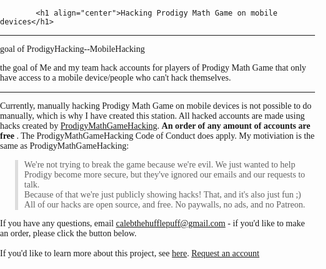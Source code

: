 <!DOCTYPE html>
<html>
    <head>
        <meta charset="UTF-8" />
        <title>MobileDevice-ProdigyHacking</title>
        <meta name="viewport" content="width=device-width, initial-scale=1" />
        <meta name="robots" content="index,follow" />
 <style>
            body {
                font-family: Space Mono;
                padding: 0;
                margin: 0;
            }

 .blockButton {
                display: block;
                width: 100%;
                border: none;
                background-color: #4caf50;
                padding: 14px 28px;
                font-size: 16px;
                cursor: pointer;
                text-align: center;
                text-decoration: none;
                color: white;
            }
        </style>
    </head>
    <body>
      
            <h1 align="center">Hacking Prodigy Math Game on mobile devices</h1>

<hr />
goal of ProdigyHacking--MobileHacking

the goal of Me and my team hack accounts for players of Prodigy Math Game that only have access to a mobile device/people who can't hack themselves.

<hr />

 Currently, manually hacking Prodigy Math Game on mobile devices is not possible to do manually, which is why I have created this station. All hacked accounts are made using hacks created by
            <a href="http://github.com/Prodigy-Hacking/ProdigyMathGameHacking/">ProdigyMathGameHacking</a>. <b>An order of any amount of accounts are free</b>
          .  The ProdigyMathGameHacking Code of Conduct does apply. My motiviation is the same as ProdigyMathGameHacking:
            <blockquote style="border-left: 5px solid #ddd; padding-left: 10px;">
                We're not trying to break the game because we're evil. We just wanted to help Prodigy become more secure, but they've ignored our emails and our requests to talk.
                <br/>
                Because of that we're just publicly showing hacks! That, and it's also just fun ;)
                <br/>
                All of our hacks are open source, and free. No paywalls, no ads, and no Patreon.
            </blockquote>



  If you have any questions, email
            <a href="mailto:calebthehufflepuff@gmail.com">calebthehufflepuff@gmail.com</a> - if you'd like to make an order, please click the button below.
            <br/><br/>
            If you'd like to learn more about this project, see <a href="https://github.com/CRobbins0867/ProdigyHacking--MobileHacking/discussions">here</a>.
        </div>
        <a href="https://github.com/CRobbins0867/ProdigyHacking--MobileHacking/issues/new?assignees=&labels=&template=account-request-.md" class="blockButton">Request an account</a>
    
   </body>
</html>
